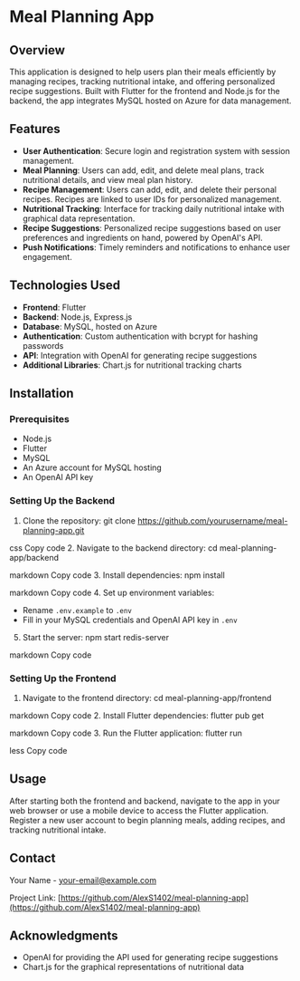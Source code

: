 # Meal Planning App

## Overview
This application is designed to help users plan their meals efficiently by managing recipes, tracking nutritional intake, and offering personalized recipe suggestions. Built with Flutter for the frontend and Node.js for the backend, the app integrates MySQL hosted on Azure for data management.

## Features
- **User Authentication**: Secure login and registration system with session management.
- **Meal Planning**: Users can add, edit, and delete meal plans, track nutritional details, and view meal plan history.
- **Recipe Management**: Users can add, edit, and delete their personal recipes. Recipes are linked to user IDs for personalized management.
- **Nutritional Tracking**: Interface for tracking daily nutritional intake with graphical data representation.
- **Recipe Suggestions**: Personalized recipe suggestions based on user preferences and ingredients on hand, powered by OpenAI's API.
- **Push Notifications**: Timely reminders and notifications to enhance user engagement.

## Technologies Used
- **Frontend**: Flutter
- **Backend**: Node.js, Express.js
- **Database**: MySQL, hosted on Azure
- **Authentication**: Custom authentication with bcrypt for hashing passwords
- **API**: Integration with OpenAI for generating recipe suggestions
- **Additional Libraries**: Chart.js for nutritional tracking charts

## Installation

### Prerequisites
- Node.js
- Flutter
- MySQL
- An Azure account for MySQL hosting
- An OpenAI API key

### Setting Up the Backend
1. Clone the repository:
git clone https://github.com/yourusername/meal-planning-app.git

css
Copy code
2. Navigate to the backend directory:
cd meal-planning-app/backend

markdown
Copy code
3. Install dependencies:
npm install

markdown
Copy code
4. Set up environment variables:
- Rename `.env.example` to `.env`
- Fill in your MySQL credentials and OpenAI API key in `.env`

5. Start the server:
npm start
redis-server

markdown
Copy code

### Setting Up the Frontend
1. Navigate to the frontend directory:
cd meal-planning-app/frontend

markdown
Copy code
2. Install Flutter dependencies:
flutter pub get

markdown
Copy code
3. Run the Flutter application:
flutter run

less
Copy code

## Usage
After starting both the frontend and backend, navigate to the app in your web browser or use a mobile device to access the Flutter application. Register a new user account to begin planning meals, adding recipes, and tracking nutritional intake.

## Contact
Your Name - [your-email@example.com](mailto:your-email@example.com)

Project Link: [https://github.com/AlexS1402/meal-planning-app](https://github.com/AlexS1402/meal-planning-app)

## Acknowledgments
- OpenAI for providing the API used for generating recipe suggestions
- Chart.js for the graphical representations of nutritional data
